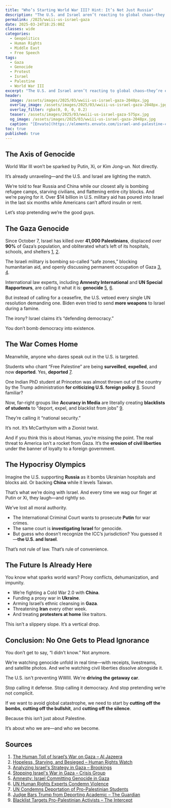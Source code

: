 ```yaml
---
title: "Who’s Starting World War III? Hint: It’s Not Just Russia"
description: "The U.S. and Israel aren’t reacting to global chaos—they’re escalating it. While Gaza burns, free speech dies at home."
permalink: /2025/wwiii-us-israel-gaza
date: 2025-03-24T18:25:00Z
classes: wide
categories:
  - Geopolitics
  - Human Rights
  - Middle East
  - Free Speech
tags:
  - Gaza
  - Genocide
  - Protest
  - Israel
  - Palestine
  - World War III
excerpt: "The U.S. and Israel aren’t reacting to global chaos—they’re escalating it. While Gaza burns, free speech dies at home."
header:
  image: /assets/images/2025/03/wwiii-us-israel-gaza-2048px.jpg
  overlay_image: /assets/images/2025/03/wwiii-us-israel-gaza-2048px.jpg
  overlay_filter: rgba(0, 0, 0, 0.2)
  teaser: /assets/images/2025/03/wwiii-us-israel-gaza-575px.jpg
  og_image: /assets/images/2025/03/wwiii-us-israel-gaza-2048px.jpg
  caption: "[Envato](https://elements.envato.com/israel-and-palestine-conflict-or-war-situation-ref-FK9PNN6)"
toc: true
published: true
---
```


## The Axis of Genocide

World War III won’t be sparked by Putin, Xi, or Kim Jong-un. Not directly.

It’s already unraveling—and the U.S. and Israel are lighting the match.

We’re told to fear Russia and China while our closest ally is bombing refugee camps, starving civilians, and flattening entire city blocks. And we’re paying for it. Over $14 billion in U.S. military aid has poured into Israel in the last six months while Americans can’t afford insulin or rent.

Let’s stop pretending we’re the good guys.

## The Gaza Genocide

Since October 7, Israel has killed over **41,000 Palestinians**, displaced over **90%** of Gaza’s population, and obliterated what’s left of its hospitals, schools, and shelters [1](https://www.aljazeera.com/news/2025/1/15/the-human-toll-of-israels-war-on-gaza-by-the-numbers), [2](https://www.hrw.org/report/2024/11/14/hopeless-starving-and-besieged/israels-forced-displacement-palestinians-gaza).

The Israeli military is bombing so-called “safe zones,” blocking humanitarian aid, and openly discussing permanent occupation of Gaza [3](https://www.brookings.edu/events/analyzing-israels-strategy-in-gaza), [4](https://www.crisisgroup.org/middle-east-north-africa/east-mediterranean-mena/israelpalestine/stopping-israels-war-gaza).

International law experts, including **Amnesty International** and **UN Special Rapporteurs**, are calling it what it is: **genocide** [5](https://www.amnesty.org/en/latest/news/2024/12/amnesty-international-concludes-israel-is-committing-genocide-against-palestinians-in-gaza), [6](https://www.ohchr.org/en/press-releases/2024/10/7-october-un-experts-call-end-violence-and-accountability-after-year-human).

But instead of calling for a ceasefire, the U.S. vetoed every single UN resolution demanding one. Biden even tried to send **more weapons** to Israel during a famine.

The irony? Israel claims it’s “defending democracy.”

You don’t bomb democracy into existence.

## The War Comes Home

Meanwhile, anyone who dares speak out in the U.S. is targeted.

Students who chant “Free Palestine” are being **surveilled**, **expelled**, and now **deported**. Yes, **deported** [7](https://www.ohchr.org/en/press-releases/2024/12/deporting-international-students-involved-pro-palestinian-protests-will).

One Indian PhD student at Princeton was almost thrown out of the country by the Trump administration **for criticizing U.S. foreign policy** [8](https://www.theguardian.com/us-news/2019/jun/27/indian-academic-deportation-trump-administration-free-speech). Sound familiar?

Now, far-right groups like **Accuracy in Media** are literally creating **blacklists of students** to “deport, expel, and blacklist from jobs” [9](https://www.theintercept.com/2024/10/30/blacklist-students-palestine-protest-accuracy-in-media/).

They’re calling it “national security.”

It’s not. It’s McCarthyism with a Zionist twist.

And if you think this is about Hamas, you’re missing the point. The real threat to America isn’t a rocket from Gaza. It’s the **erosion of civil liberties** under the banner of loyalty to a foreign government.

## The Hypocrisy Olympics

Imagine the U.S. supporting **Russia** as it bombs Ukrainian hospitals and blocks aid. Or backing **China** while it levels Taiwan.

That’s what we’re doing with Israel. And every time we wag our finger at Putin or Xi, they laugh—and rightly so.

We’ve lost all moral authority.

- The International Criminal Court wants to prosecute **Putin** for war crimes.
- The same court is **investigating Israel** for genocide.
- But guess who doesn’t recognize the ICC’s jurisdiction? You guessed it—**the U.S. and Israel**.

That’s not rule of law. That’s rule of convenience.

## The Future Is Already Here

You know what sparks world wars? Proxy conflicts, dehumanization, and impunity.

- We’re fighting a Cold War 2.0 with **China**.
- Funding a proxy war in **Ukraine**.
- Arming Israel’s ethnic cleansing in **Gaza**.
- Threatening **Iran** every other week.
- And treating **protesters at home** like traitors.

This isn’t a slippery slope. It’s a vertical drop.

## Conclusion: No One Gets to Plead Ignorance

You don’t get to say, “I didn’t know.” Not anymore.

We’re watching genocide unfold in real time—with receipts, livestreams, and satellite photos. And we’re watching civil liberties dissolve alongside it.

The U.S. isn't preventing WWIII. We're **driving the getaway car**.

Stop calling it defense. Stop calling it democracy. And stop pretending we’re not complicit.

If we want to avoid global catastrophe, we need to start by **cutting off the bombs**, **cutting off the bullshit**, and **cutting off the silence**.

Because this isn’t just about Palestine.

It’s about who we are—and who we become.

## Sources
1. [The Human Toll of Israel’s War on Gaza – Al Jazeera](https://www.aljazeera.com/news/2025/1/15/the-human-toll-of-israels-war-on-gaza-by-the-numbers)
2. [Hopeless, Starving, and Besieged – Human Rights Watch](https://www.hrw.org/report/2024/11/14/hopeless-starving-and-besieged/israels-forced-displacement-palestinians-gaza)
3. [Analyzing Israel's Strategy in Gaza – Brookings](https://www.brookings.edu/events/analyzing-israels-strategy-in-gaza)
4. [Stopping Israel's War in Gaza – Crisis Group](https://www.crisisgroup.org/middle-east-north-africa/east-mediterranean-mena/israelpalestine/stopping-israels-war-gaza)
5. [Amnesty: Israel Committing Genocide in Gaza](https://www.amnesty.org/en/latest/news/2024/12/amnesty-international-concludes-israel-is-committing-genocide-against-palestinians-in-gaza)
6. [UN Human Rights Experts Condemn Violence](https://www.ohchr.org/en/press-releases/2024/10/7-october-un-experts-call-end-violence-and-accountability-after-year-human)
7. [UN Condemns Deportation of Pro-Palestinian Students](https://www.ohchr.org/en/press-releases/2024/12/deporting-international-students-involved-pro-palestinian-protests-will)
8. [Judge Bars Trump from Deporting Academic – The Guardian](https://www.theguardian.com/us-news/2019/jun/27/indian-academic-deportation-trump-administration-free-speech)
9. [Blacklist Targets Pro-Palestinian Activists – The Intercept](https://www.theintercept.com/2024/10/30/blacklist-students-palestine-protest-accuracy-in-media/)

